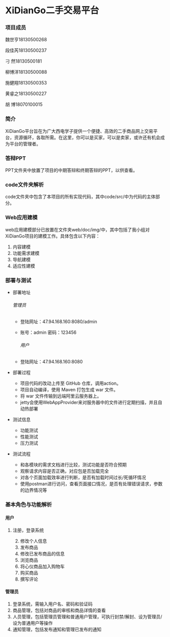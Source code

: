 # XiDianGo二手交易平台

### 项目成员

魏世亨18130500268

段佳芮18130500237

刁    然18130500181

柳博洋18130500088

施健翔18130500353

黄睿之18130500227

胡    博18070100015

### 简介

XiDianGo平台旨在为广大西电学子提供一个便捷、高效的二手商品网上交易平台，资源循环，各取所需。在这里，你可以是买家，可以是卖家，或许还有机会成为平台的管理者。

### 答辩PPT

PPT文件夹中放置了项目的中期答辩和终期答辩的PPT，以供查看。

### code文件夹解析

code文件夹中包含了本项目的所有实现代码，其中code/src/中为代码的主体部分。

### Web应用建模

web应用建模部分已放置在文件夹web/doc/img/中，其中包括了我小组对XiDianGo项目的建模工作。具体包含以下内容：

1. 内容建模
2. 功能需求建模
3. 导航建模
4. 适应性建模

### 部署与测试

- 部署地址

  ######       管理员

  + 登陆网址：47.94.168.160:8080/admin

  + 账号：admin 密码：123456

    ###### 用户

  + 登陆网址：47.94.168.160:8080

- 部署过程

  + 项目代码的改动上传至 GitHub 仓库，调用action。
  + 项目自动编译，使用 Maven 打包生成 war 文件。
  + 将 war 文件传输到远端阿里云服务器上。
  + jetty会使用WebAppProvider来对服务器中的文件进行定期扫描，并且自动热部署

- 测试信息

  + 功能测试
  + 性能测试
  + 压力测试

- 测试流程

  + 和各模块的需求文档进行比较，测试功能是否符合预期
  + 观察请求内容是否正确，对应包是否加载完全
  + 对各个页面加载效率进行判断，是否有加载时间过长/死循环情况
  + 使用postman进行访问，查看页面接口情况，是否有处理错误请求，参数的边界情况等

### 基本角色与功能解析

  #### 用户

1. 注册，登录系统

   2. 修改个人信息
   3. 发布商品
   4. 修改已发布商品的信息
   5. 浏览商品
   6. 将心仪商品加入购物车
   7. 购买商品
   8. 撰写评论 

  #### 管理员

1. 登录系统，需输入用户名、密码和验证码
2. 商品管理，包括对商品的审核和商品详情的查看
3. 人员管理，包括管理员管理和普通用户管理，可执行封禁/解封、设为管理员/设为普通用户等操作
4. 通知管理，包括发布通知和管理已发布的通知



